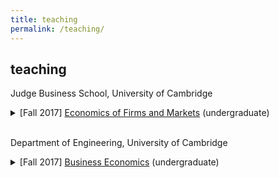 ```yaml
---
title: teaching
permalink: /teaching/
---
```


## teaching

Judge Business School, University of Cambridge
<details>
<summary> [Fall 2017] <a href="https://www.jbs.cam.ac.uk/programmes/undergraduate/programme-overview/core-courses/" target="_blank">Economics of Firms and Markets</a> (undergraduate)</summary>
<p align="justify"> The course shows how business economics may be used to explain and predict phenomena relating to markets and firms, and explores some of the possible uses of business economics in the analysis of management problems and in managerial decision-making. The course covers basic microeconomics and introduces macroeconomics. </p>
</details> <br>


Department of Engineering, University of Cambridge
<details>
<summary> [Fall 2017] <a href="http://teaching.eng.cam.ac.uk/content/engineering-tripos-part-iia-3e1-business-economics-2017-18" target="_blank">Business Economics</a> (undergraduate)</summary>
<p align="justify"> The aims of the course are to introduce students to the use of economics to understand the operation and decisions of businesses, their industrial environment and the macroeconomy. Specific topics that are covered include consumer theory, theory of the firm and different market structures, game theory, and welfare economics. </p>
</details>
